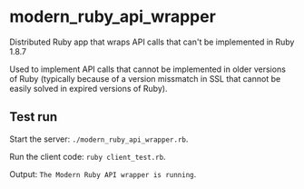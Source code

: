 # modern_ruby_api_wrapper
Distributed Ruby app that wraps API calls that can't be implemented in Ruby 1.8.7

Used to implement API calls that cannot be implemented in older versions of Ruby (typically because of a version missmatch in SSL that cannot be easily solved in expired versions of Ruby).

## Test run

Start the server: `./modern_ruby_api_wrapper.rb`.

Run the client code: `ruby client_test.rb`.

Output: `The Modern Ruby API wrapper is running`.


